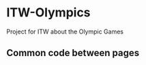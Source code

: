# ITW-Olympics
Project for ITW about the Olympic Games

## Common code between pages
<head>
    <!-- Required meta tags -->
    <meta charset="utf-8">
    <meta name="viewport" content="width=device-width, initial-scale=1, shrink-to-fit=no">
    <title></title>
    <link rel="preconnect" href="https://fonts.googleapis.com">
    <link rel="preconnect" href="https://fonts.gstatic.com" crossorigin>
    <link rel="stylesheet" href="https://fonts.googleapis.com/css2?family=Open+Sans&display=swap">
    <link rel="stylesheet" href="https://cdn.jsdelivr.net/npm/bootstrap@5.2.3/dist/css/bootstrap.min.css" integrity="sha384-rbsA2VBKQhggwzxH7pPCaAqO46MgnOM80zW1RWuH61DGLwZJEdK2Kadq2F9CUG65" crossorigin="anonymous">
    <link rel="stylesheet" href="https://cdn.jsdelivr.net/npm/@fortawesome/fontawesome-free@6.2.1/css/fontawesome.min.css" integrity="sha384-QYIZto+st3yW+o8+5OHfT6S482Zsvz2WfOzpFSXMF9zqeLcFV0/wlZpMtyFcZALm" crossorigin="anonymous">
    <link rel="stylesheet" href="css/myCSS.css" />
</head>
<body>
    <script src="https://cdn.jsdelivr.net/npm/bootstrap@5.2.3/dist/js/bootstrap.min.js"
        integrity="sha384-cuYeSxntonz0PPNlHhBs68uyIAVpIIOZZ5JqeqvYYIcEL727kskC66kF92t6Xl2V"
        crossorigin="anonymous"></script>
    <script src="https://cdnjs.cloudflare.com/ajax/libs/knockout/3.5.1/knockout-latest.js"
        integrity="sha512-2AL/VEauKkZqQU9BHgnv48OhXcJPx9vdzxN1JrKDVc4FPU/MEE/BZ6d9l0mP7VmvLsjtYwqiYQpDskK9dG8KBA=="
        crossorigin="anonymous"></script>
    <script src="https://cdnjs.cloudflare.com/ajax/libs/jquery/3.6.1/jquery.min.js"
        integrity="sha512-aVKKRRi/Q/YV+4mjoKBsE4x3H+BkegoM/em46NNlCqNTmUYADjBbeNefNxYV7giUp0VxICtqdrbqU7iVaeZNXA=="
        crossorigin="anonymous"></script>
</body>